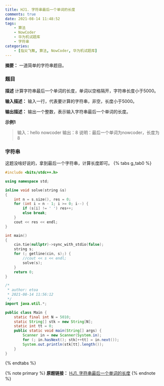 ```yaml
---
title: HJ1. 字符串最后一个单词的长度
comments: true
date: 2021-08-14 11:48:52
tags:
    - 算法
    - NowCoder
    - 华为机试题库
    - 字符串
categories:
    - [指尖飞舞, 算法, NowCoder, 华为机试题库]
---
```

__摘要：__
一道简单的字符串题目。
<!-- more -->

### 题目

__描述__
计算字符串最后一个单词的长度，单词以空格隔开，字符串长度小于5000。

__输入描述：__
输入一行，代表要计算的字符串，非空，长度小于5000。

__输出描述：__
输出一个整数，表示输入字符串最后一个单词的长度。

__示例1__

> 输入：hello nowcoder
输出：8
说明：最后一个单词为nowcoder，长度为8

### 字符串

这题没啥好说的，拿到最后一个字符串，计算长度即可。
{% tabs g_tab0 %}
<!-- tab C++ -->
```c++
#include <bits/stdc++.h>

using namespace std;

inline void solve(string &s) 
{
    int n = s.size(), res = 0;
    for (int i = n - 1; i >= 0; i--) {
        if (s[i] != ' ') res++;
        else break;
    }
    cout << res << endl;
}

int main()
{
    cin.tie(nullptr)->sync_with_stdio(false);
    string s;
    for (; getline(cin, s);) {
        //cout << s << endl;
        solve(s);
    }
    return 0;
}
```
<!-- endtab -->

<!-- tab Java -->
```java
/*
 * author: etoa
 * 2021-08-14 11:56:12
 */
import java.util.*;

public class Main {
    static final int N = 5010;
    static String[] stk = new String[N];
    static int tt = 0;
    public static void main(String[] args) {
        Scanner in = new Scanner(System.in);
        for (; in.hasNext(); stk[++tt] = in.next());
        System.out.println(stk[tt].length());
    }
}
```
<!-- endtab -->
{% endtabs %}


{% note primary %}
__原题链接：__ [HJ1. 字符串最后一个单词的长度](https://www.nowcoder.com/practice/8c949ea5f36f422594b306a2300315da?tpId=37&&tqId=21224&rp=1&ru=/ta/huawei&qru=/ta/huawei/question-ranking)
{% endnote %}